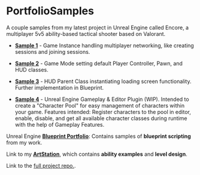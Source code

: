 # PortfolioSamples
A couple samples from my latest project in Unreal Engine called Encore, a multiplayer 5v5 ability-based tactical shooter based on Valorant.

* **[Sample 1](https://github.com/JustinAHelmer/PortfolioSamples/tree/main/Sample%201%20-%20Game%20Instance)** - Game Instance handling multiplayer networking, like creating sessions and joining sessions.

* **[Sample 2](https://github.com/JustinAHelmer/PortfolioSamples/tree/main/Sample%202%20-%20Game%20Mode)** - Game Mode setting default Player Controller, Pawn, and HUD classes.

* **[Sample 3](https://github.com/JustinAHelmer/PortfolioSamples/tree/main/Sample%203%20-%20HUD%20Parent%20Class)** - HUD Parent Class instantiating loading screen functionality. Further implementation in Blueprint.

* **[Sample 4](https://github.com/JustinAHelmer/PortfolioSamples/tree/main/Sample%204%20-%20Character%20Pool%20Plugin%20(WIP))** - Unreal Engine Gameplay & Editor Plugin (WIP). Intended to create a "Character Pool" for easy management of characters within your game. Features intended: Register characters to the pool in editor, enable, disable, and get all available character classes during runtime with the help of Gameplay Features.

Unreal Engine **[Blueprint Portfolio](https://blueprintue.com/profile/justinahelmer/)**: Contains samples of **blueprint scripting** from my work.

Link to my **[ArtStation](https://www.artstation.com/justinahelmer/albums/10574415)**, which contains **ability examples** and **level design**.

Link to the [full project repo.](https://github.com/JustinAHelmer/Encore).

